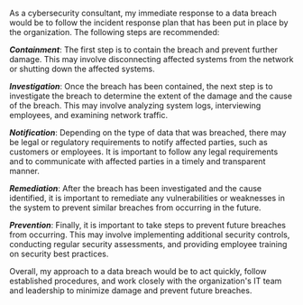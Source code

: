 
As a cybersecurity consultant, my immediate response to a data breach would be to follow the incident response plan that has been put in place by the organization. The following steps are recommended:

_**Containment**_: 
The first step is to contain the breach and prevent further damage. This may involve disconnecting affected systems from the network or shutting down the affected systems.

_**Investigation**_: 
Once the breach has been contained, the next step is to investigate the breach to determine the extent of the damage and the cause of the breach. This may involve analyzing system logs, interviewing employees, and examining network traffic.

_**Notification**_: 
Depending on the type of data that was breached, there may be legal or regulatory requirements to notify affected parties, such as customers or employees. It is important to follow any legal requirements and to communicate with affected parties in a timely and transparent manner.

_**Remediation**_: 
After the breach has been investigated and the cause identified, it is important to remediate any vulnerabilities or weaknesses in the system to prevent similar breaches from occurring in the future.

_**Prevention**_: 
Finally, it is important to take steps to prevent future breaches from occurring. This may involve implementing additional security controls, conducting regular security assessments, and providing employee training on security best practices.

Overall, my approach to a data breach would be to act quickly, follow established procedures, and work closely with the organization's IT team and leadership to minimize damage and prevent future breaches.

